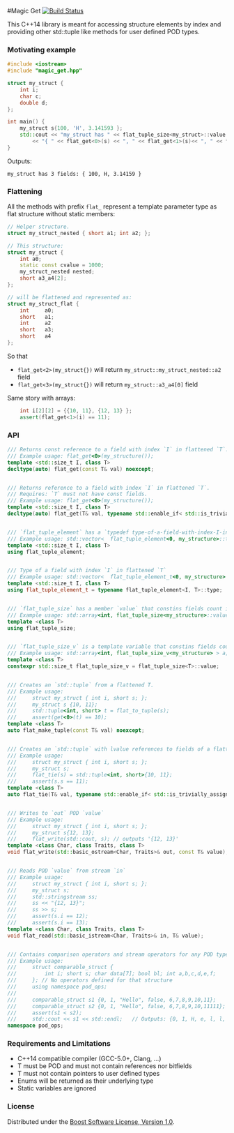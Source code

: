 #Magic Get [![Build Status](https://travis-ci.org/apolukhin/magic_get.svg?branch=master)](https://travis-ci.org/apolukhin/magic_get)

This C++14 library is meant for accessing structure elements by index and providing other std::tuple like methods for user defined POD types.


### Motivating example
```c++
#include <iostream>
#include "magic_get.hpp"

struct my_struct {
    int i;
    char c;
    double d;
};

int main() {
    my_struct s{100, 'H', 3.141593 };
    std::cout << "my_struct has " << flat_tuple_size<my_struct>::value << " fields: "
        << "{ " << flat_get<0>(s) << ", " << flat_get<1>(s)<< ", " << flat_get<2>(s) << " }\n";
}

```

Outputs:
```
my_struct has 3 fields: { 100, H, 3.14159 }
```

### Flattening
All the methods with prefix `flat_` represent a template parameter type as flat structure without static members:

```c++
// Helper structure.
struct my_struct_nested { short a1; int a2; };

// This structure:
struct my_struct {
    int a0;
    static const cvalue = 1000;
    my_struct_nested nested;
    short a3_a4[2];
};

// will be flattened and represented as:
struct my_struct_flat {
    int     a0;
    short   a1;
    int     a2
    short   a3;
    short   a4
};
```
So that
* `flat_get<2>(my_struct{})` will return `my_struct::my_struct_nested::a2` field
* `flat_get<3>(my_struct{})` will return `my_struct::a3_a4[0]` field

Same story with arrays:
```c++
    int i[2][2] = {{10, 11}, {12, 13} };
    assert(flat_get<1>(i) == 11);
```

### API
```c++
/// Returns const reference to a field with index `I` in flattened `T`.
/// Example usage: flat_get<0>(my_structure());
template <std::size_t I, class T>
decltype(auto) flat_get(const T& val) noexcept;


/// Returns reference to a field with index `I` in flattened `T`.
/// Requires: `T` must not have const fields.
/// Example usage: flat_get<0>(my_structure());
template <std::size_t I, class T>
decltype(auto) flat_get(T& val, typename std::enable_if< std::is_trivially_assignable<T, T>::value>::type* = 0);


/// `flat_tuple_element` has a `typedef type-of-a-field-with-index-I-in-flattened-T type;`
/// Example usage: std::vector<  flat_tuple_element<0, my_structure>::type  > v;
template <std::size_t I, class T>
using flat_tuple_element;


/// Type of a field with index `I` in flattened `T`
/// Example usage: std::vector<  flat_tuple_element_t<0, my_structure>  > v;
template <std::size_t I, class T>
using flat_tuple_element_t = typename flat_tuple_element<I, T>::type;


/// `flat_tuple_size` has a member `value` that constins fields count in a flattened `T`.
/// Example usage: std::array<int, flat_tuple_size<my_structure>::value > a;
template <class T>
using flat_tuple_size;


/// `flat_tuple_size_v` is a template variable that constins fields count in a flattened `T`.
/// Example usage: std::array<int, flat_tuple_size_v<my_structure> > a;
template <class T>
constexpr std::size_t flat_tuple_size_v = flat_tuple_size<T>::value;


/// Creates an `std::tuple` from a flattened T.
/// Example usage: 
///     struct my_struct { int i, short s; };
///     my_struct s {10, 11};
///     std::tuple<int, short> t = flat_to_tuple(s);
///     assert(get<0>(t) == 10);
template <class T>
auto flat_make_tuple(const T& val) noexcept;


/// Creates an `std::tuple` with lvalue references to fields of a flattened T.
/// Example usage: 
///     struct my_struct { int i, short s; };
///     my_struct s;
///     flat_tie(s) = std::tuple<int, short>{10, 11};
///     assert(s.s == 11);
template <class T>
auto flat_tie(T& val, typename std::enable_if< std::is_trivially_assignable<T, T>::value>::type* = 0 ) noexcept;


/// Writes to `out` POD `value`
/// Example usage: 
///     struct my_struct { int i, short s; };
///     my_struct s{12, 13};
///     flat_write(std::cout, s); // outputs '{12, 13}'
template <class Char, class Traits, class T>
void flat_write(std::basic_ostream<Char, Traits>& out, const T& value);


/// Reads POD `value` from stream `in`
/// Example usage: 
///     struct my_struct { int i, short s; };
///     my_struct s;
///     std::stringstream ss;
///     ss << "{12, 13}";
///     ss >> s;
///     assert(s.i == 12);
///     assert(s.i == 13);
template <class Char, class Traits, class T>
void flat_read(std::basic_istream<Char, Traits>& in, T& value);


/// Contains comparison operators and stream operators for any POD types
/// Example usage:
///     struct comparable_struct {
///         int i; short s; char data[7]; bool bl; int a,b,c,d,e,f;
///     }; // No operators defined for that structure
///     using namespace pod_ops;
///
///     comparable_struct s1 {0, 1, "Hello", false, 6,7,8,9,10,11};
///     comparable_struct s2 {0, 1, "Hello", false, 6,7,8,9,10,11111};
///     assert(s1 < s2);
///     std::cout << s1 << std::endl;   // Outputs: {0, 1, H, e, l, l, o, , , 0, 6, 7, 8, 9, 10, 11}
namespace pod_ops;
```

### Requirements and Limitations

* C++14 compatible compiler (GCC-5.0+, Clang, ...)
* T must be POD and must not contain references nor bitfields
* T must not contain pointers to user defined types
* Enums will be returned as their underlying type
* Static variables are ignored

### License

Distributed under the [Boost Software License, Version 1.0](http://boost.org/LICENSE_1_0.txt).
